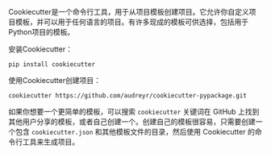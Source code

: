 Cookiecutter是一个命令行工具，用于从项目模板创建项目。它允许你自定义项目模板，并可以用于任何语言的项目。有许多现成的模板可供选择，包括用于Python项目的模板。

安装Cookiecutter：

```
pip install cookiecutter
```

使用Cookiecutter创建项目：

```
cookiecutter https://github.com/audreyr/cookiecutter-pypackage.git
```

如果你想要一个更简单的模板，可以搜索 `cookiecutter` 关键词在 GitHub 上找到其他用户分享的模板，或者自己创建一个。创建自己的模板很容易，只需要创建一个包含 `cookiecutter.json` 和其他模板文件的目录，然后使用 Cookiecutter 的命令行工具来生成项目。